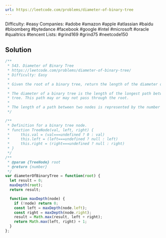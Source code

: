 ```yaml
---
url: https://leetcode.com/problems/diameter-of-binary-tree
---
```


Difficulty: #easy
Companies: #adobe #amazon #apple #atlassian #baidu #bloomberg #bytedance #facebook #google #intel #microsoft #oracle #qualtrics #tencent
Lists: #grind169 #grind75 #neetcode150

## Solution

```javascript
/**
 * 543. Diameter of Binary Tree
 * https://leetcode.com/problems/diameter-of-binary-tree/
 * Difficulty: Easy
 *
 * Given the root of a binary tree, return the length of the diameter of the tree.
 *
 * The diameter of a binary tree is the length of the longest path between any two nodes in a
 * tree. This path may or may not pass through the root.
 *
 * The length of a path between two nodes is represented by the number of edges between them.
 */

/**
 * Definition for a binary tree node.
 * function TreeNode(val, left, right) {
 *     this.val = (val===undefined ? 0 : val)
 *     this.left = (left===undefined ? null : left)
 *     this.right = (right===undefined ? null : right)
 * }
 */
/**
 * @param {TreeNode} root
 * @return {number}
 */
var diameterOfBinaryTree = function(root) {
  let result = 0;
  maxDepth(root);
  return result;

  function maxDepth(node) {
    if (!node) return 0;
    const left = maxDepth(node.left);
    const right = maxDepth(node.right);
    result = Math.max(result, left + right);
    return Math.max(left, right) + 1;
  }
};

```
